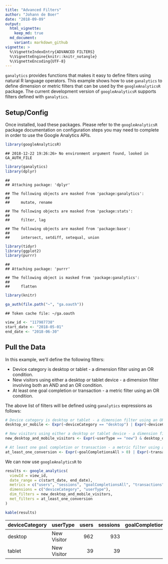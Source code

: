 ```yaml
---
title: "Advanced Filters"
author: "Johann de Boer"
date: "2018-09-09"
output:
  html_vignette:
    keep_md: true
  md_document:
    variant: markdown_github
vignette: >
  %\VignetteIndexEntry{ADVANCED FILTERS}
  %\VignetteEngine{knitr::knitr_notangle}
  %\VignetteEncoding{UTF-8}
---
```




`ganalytics` provides functions that makes it easy to define filters using natural R language operators. This example shows how to use `ganalytics` to define dimension or metric filters that can be used by the `googleAnalyticsR` package. The current development version of `googleAnalyticsR` supports filters defined with `ganalytics`.

## Setup/Config

Once installed, load these packages. Please refer to the `googleAnalyticsR` package documentation on configuration steps you may need to complete in order to use the Google Analytics APIs.


```r
library(googleAnalyticsR)
```

```
## 2018-12-22 19:26:26> No environment argument found, looked in GA_AUTH_FILE
```

```r
library(ganalytics)
library(dplyr)
```

```
## 
## Attaching package: 'dplyr'
```

```
## The following objects are masked from 'package:ganalytics':
## 
##     mutate, rename
```

```
## The following objects are masked from 'package:stats':
## 
##     filter, lag
```

```
## The following objects are masked from 'package:base':
## 
##     intersect, setdiff, setequal, union
```

```r
library(tidyr)
library(ggplot2)
library(purrr)
```

```
## 
## Attaching package: 'purrr'
```

```
## The following object is masked from 'package:ganalytics':
## 
##     flatten
```

```r
library(knitr)

ga_auth(file.path("~", "ga.oauth"))
```

```
## Token cache file: ~/ga.oauth
```

```r
view_id <- "117987738"
start_date <- "2018-05-01"
end_date <- "2018-06-30"
```

## Pull the Data

In this example, we'll define the following filters:
* Device category is desktop or tablet - a dimension filter using an OR condition.
* New visitors using either a desktop or tablet device - a dimension filter involving both an AND and an OR condition.
* At least one goal completion or transaction - a metric filter using an OR condition.

The above list of filters will be defined using `ganalytics` expressions as follows:


```r
# Device category is desktop or tablet - a dimension filter using an OR condition.
desktop_or_mobile <- Expr(~deviceCategory == "desktop") | Expr(~deviceCategory == "tablet")

# New visitors using either a desktop or tablet device - a dimension filter involving both an AND and an OR condition.
new_desktop_and_mobile_visitors <- Expr(~userType == "new") & desktop_or_mobile

# At least one goal completion or transaction - a metric filter using an OR condition.
at_least_one_conversion <- Expr(~goalCompletionsAll > 0) | Expr(~transactions > 0)
```

We can now use `googleAnalyticsR` to 


```r
results <- google_analytics(
  viewId = view_id,
  date_range = c(start_date, end_date),
  metrics = c("users", "sessions", "goalCompletionsAll", "transactions"),
  dimensions = c("deviceCategory", "userType"),
  dim_filters = new_desktop_and_mobile_visitors,
  met_filters = at_least_one_conversion
)
```


```r
kable(results)
```



|deviceCategory |userType    | users| sessions| goalCompletionsAll| transactions|
|:--------------|:-----------|-----:|--------:|------------------:|------------:|
|desktop        |New Visitor |   962|      933|                777|            0|
|tablet         |New Visitor |    39|       39|                 38|            0|

